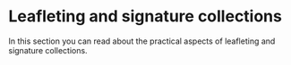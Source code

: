 # Leafleting and signature collections

In this section you can read about the practical aspects of leafleting and
signature collections.

<!--attitude-on-the-street.md-->
<!--body-language-is-important.md-->
<!--what-to-say-to-people.md-->
<!--dress-code.md-->
<!--who-should-get-a-flier.md-->
<!--what-if-people-want-to-talk.md-->
